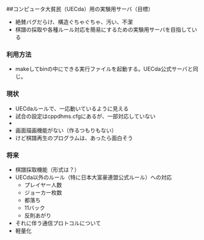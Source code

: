 ##コンピュータ大貧民（UECda）用の実験用サーバ（目標）
* 絶賛バグだらけ、構造ぐちゃぐちゃ、汚い、不潔
* 棋譜の採取や各種ルール対応を簡易にするための実験用サーバを目指している

### 利用方法
* makeしてbinの中にできる実行ファイルを起動する。UECda公式サーバと同じ。

### 現状
* UECdaルールで、一応動いているように見える
* 試合の設定はcppdhms.cfgにあるが、一部対応していない
* 
* 画面描画機能がない（作るつもりもない）
* けど棋譜再生のプログラムは、あったら面白そう

### 将来
* 棋譜採取機能（形式は？）
* UECda以外のルール（特に日本大富豪連盟公式ルール）への対応
	* プレイヤー人数
	* ジョーカー枚数
	* 都落ち
	* 11バック
	* 反則あがり
* それに伴う通信プロトコルについて
* 軽量化